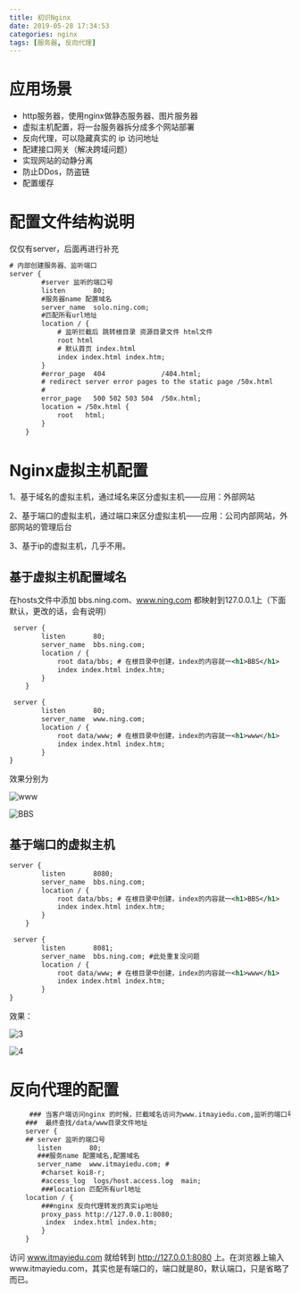```yaml
---
title: 初识Nginx
date: 2019-05-28 17:34:53
categories: nginx
tags: [服务器, 反向代理]
---
```


# 应用场景

- http服务器，使用nginx做静态服务器、图片服务器
- 虚拟主机配置，将一台服务器拆分成多个网站部署
- 反向代理，可以隐藏真实的 ip 访问地址
- 配建接口网关（解决跨域问题）
- 实现网站的动静分离
- 防止DDos，防盗链
- 配置缓存

<!--more-->

# 配置文件结构说明

仅仅有server，后面再进行补充

``` xml
# 内部创建服务器、监听端口
server {
	    #server 监听的端口号
        listen       80;
	    #服务器name 配置域名
        server_name  solo.ning.com;
		#匹配所有url地址
        location / {
			# 监听拦截后 跳转根目录 资源目录文件 html文件
			root html
			# 默认首页 index.html
			index index.html index.htm;
        }
        #error_page  404              /404.html;
        # redirect server error pages to the static page /50x.html
        #
        error_page   500 502 503 504  /50x.html;
        location = /50x.html {
            root   html;
        }
    }
```

# Nginx虚拟主机配置

1、基于域名的虚拟主机，通过域名来区分虚拟主机——应用：外部网站

2、基于端口的虚拟主机，通过端口来区分虚拟主机——应用：公司内部网站，外部网站的管理后台

3、基于ip的虚拟主机，几乎不用。

## 基于虚拟主机配置域名

在hosts文件中添加 bbs.ning.com、www.ning.com 都映射到127.0.0.1上（下面默认，更改的话，会有说明）

``` xml
 server {
        listen       80;
        server_name  bbs.ning.com;
        location / {
			root data/bbs; # 在根目录中创建，index的内容就一<h1>BBS</h1>
			index index.html index.htm;
        }
	}

 server {
        listen       80;
        server_name  www.ning.com;
        location / {
			root data/www; # 在根目录中创建，index的内容就一<h1>www</h1>
			index index.html index.htm;
        }
}
```

效果分别为

![www](1.PNG)

![BBS](2.PNG)

## 基于端口的虚拟主机

```xml
server {
        listen       8080;
        server_name  bbs.ning.com;
        location / {
			root data/bbs; # 在根目录中创建，index的内容就一<h1>BBS</h1>
			index index.html index.htm;
        }
	}

 server {
        listen       8081;
        server_name  bbs.ning.com; #此处重复没问题
        location / {
			root data/www; # 在根目录中创建，index的内容就一<h1>www</h1>
			index index.html index.htm;
        }
}
```

效果：

![3](3.PNG)

![4](4.PNG)

# 反向代理的配置

``` xml
     ### 当客户端访问nginx 的时候，拦截域名访问为www.itmayiedu.com,监听的端口号为80,匹配所有url地址
	###  最终查找/data/www目录文件地址
    server {
	## server 监听的端口号
       listen       80;
	   ###服务name 配置域名,配置域名
       server_name  www.itmayiedu.com; # 
        #charset koi8-r;
        #access_log  logs/host.access.log  main;
        ###location 匹配所有url地址
    location / {
		###nginx 反向代理转发的真实ip地址
		proxy_pass http://127.0.0.1:8080;
         index  index.html index.htm;
        }
    }
```

访问 www.itmayiedu.com 就给转到  http://127.0.0.1:8080 上。在浏览器上输入www.itmayiedu.com，其实也是有端口的，端口就是80，默认端口，只是省略了而已。